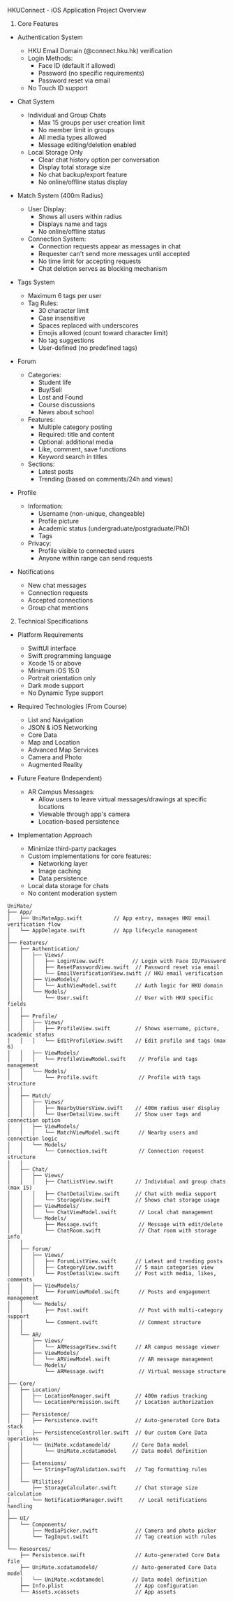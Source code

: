 HKUConnect - iOS Application Project Overview
1. Core Features
- Authentication System
  - HKU Email Domain (@connect.hku.hk) verification
  - Login Methods:
    - Face ID (default if allowed)
    - Password (no specific requirements)
    - Password reset via email
  - No Touch ID support

- Chat System
  - Individual and Group Chats
    - Max 15 groups per user creation limit
    - No member limit in groups
    - All media types allowed
    - Message editing/deletion enabled
  - Local Storage Only
    - Clear chat history option per conversation
    - Display total storage size
    - No chat backup/export feature
    - No online/offline status display
    
- Match System (400m Radius)
  - User Display:
    - Shows all users within radius
    - Displays name and tags
    - No online/offline status
  - Connection System:
    - Connection requests appear as messages in chat
    - Requester can't send more messages until accepted
    - No time limit for accepting requests
    - Chat deletion serves as blocking mechanism
    
- Tags System
  - Maximum 6 tags per user
  - Tag Rules:
    - 30 character limit
    - Case insensitive
    - Spaces replaced with underscores
    - Emojis allowed (count toward character limit)
    - No tag suggestions
    - User-defined (no predefined tags)
    
- Forum
  - Categories:
    - Student life
    - Buy/Sell
    - Lost and Found
    - Course discussions
    - News about school
  - Features:
    - Multiple category posting
    - Required: title and content
    - Optional: additional media
    - Like, comment, save functions
    - Keyword search in titles
  - Sections:
    - Latest posts
    - Trending (based on comments/24h and views)
    
- Profile
  - Information:
    - Username (non-unique, changeable)
    - Profile picture
    - Academic status (undergraduate/postgraduate/PhD)
    - Tags
  - Privacy:
    - Profile visible to connected users
    - Anyone within range can send requests
    
- Notifications
  - New chat messages
  - Connection requests
  - Accepted connections
  - Group chat mentions
  
2. Technical Specifications

- Platform Requirements
  - SwiftUI interface
  - Swift programming language
  - Xcode 15 or above
  - Minimum iOS 15.0
  - Portrait orientation only
  - Dark mode support
  - No Dynamic Type support
  
- Required Technologies (From Course)
  - List and Navigation
  - JSON & iOS Networking
  - Core Data
  - Map and Location
  - Advanced Map Services
  - Camera and Photo
  - Augmented Reality
  
- Future Feature (Independent)

  - AR Campus Messages:
    - Allow users to leave virtual messages/drawings at specific locations
    - Viewable through app's camera
    - Location-based persistence
  
- Implementation Approach
  - Minimize third-party packages
  - Custom implementations for core features:
    - Networking layer
    - Image caching
    - Data persistence
  - Local data storage for chats
  - No content moderation system

```
UniMate/
├── App/
│   ├── UniMateApp.swift          // App entry, manages HKU email verification flow
│   └── AppDelegate.swift         // App lifecycle management
│
├── Features/
│   ├── Authentication/
│   │   ├── Views/
│   │   │   ├── LoginView.swift         // Login with Face ID/Password
│   │   │   ├── ResetPasswordView.swift  // Password reset via email
│   │   │   └── EmailVerificationView.swift // HKU email verification
│   │   ├── ViewModels/
│   │   │   └── AuthViewModel.swift      // Auth logic for HKU domain
│   │   └── Models/
│   │       └── User.swift               // User with HKU specific fields
│   │
│   ├── Profile/
│   │   ├── Views/
│   │   │   ├── ProfileView.swift        // Shows username, picture, academic status
│   │   │   └── EditProfileView.swift    // Edit profile and tags (max 6)
│   │   ├── ViewModels/
│   │   │   └── ProfileViewModel.swift    // Profile and tags management
│   │   └── Models/
│   │       └── Profile.swift             // Profile with tags structure
│   │
│   ├── Match/
│   │   ├── Views/
│   │   │   ├── NearbyUsersView.swift    // 400m radius user display
│   │   │   └── UserDetailView.swift     // Show user tags and connection option
│   │   ├── ViewModels/
│   │   │   └── MatchViewModel.swift      // Nearby users and connection logic
│   │   └── Models/
│   │       └── Connection.swift          // Connection request structure
│   │
│   ├── Chat/
│   │   ├── Views/
│   │   │   ├── ChatListView.swift       // Individual and group chats (max 15)
│   │   │   ├── ChatDetailView.swift     // Chat with media support
│   │   │   └── StorageView.swift        // Shows chat storage usage
│   │   ├── ViewModels/
│   │   │   └── ChatViewModel.swift       // Local chat management
│   │   └── Models/
│   │       ├── Message.swift             // Message with edit/delete
│   │       └── ChatRoom.swift            // Chat room with storage info
│   │
│   ├── Forum/
│   │   ├── Views/
│   │   │   ├── ForumListView.swift      // Latest and trending posts
│   │   │   ├── CategoryView.swift       // 5 main categories view
│   │   │   └── PostDetailView.swift     // Post with media, likes, comments
│   │   ├── ViewModels/
│   │   │   └── ForumViewModel.swift      // Posts and engagement management
│   │   └── Models/
│   │       ├── Post.swift                // Post with multi-category support
│   │       └── Comment.swift             // Comment structure
│   │
│   └── AR/
│       ├── Views/
│       │   └── ARMessageView.swift      // AR campus message viewer
│       ├── ViewModels/
│       │   └── ARViewModel.swift         // AR message management
│       └── Models/
│           └── ARMessage.swift           // Virtual message structure
│
├── Core/
│   ├── Location/
│   │   ├── LocationManager.swift        // 400m radius tracking
│   │   └── LocationPermission.swift     // Location authorization
│   │
│   ├── Persistence/
│   │   ├── Persistence.swift            // Auto-generated Core Data stack
│   │   ├── PersistenceController.swift  // Our custom Core Data operations
│   │   └── UniMate.xcdatamodeld/       // Core Data model
│   │       └── UniMate.xcdatamodel     // Data model definition
│   │
│   ├── Extensions/
│   │   └── String+TagValidation.swift   // Tag formatting rules
│   │
│   └── Utilities/
│       ├── StorageCalculator.swift      // Chat storage size calculation
│       └── NotificationManager.swift     // Local notifications handling
│
├── UI/
│   └── Components/
│       ├── MediaPicker.swift            // Camera and photo picker
│       └── TagInput.swift               // Tag creation with rules
│
└── Resources/
    ├── Persistence.swift                // Auto-generated Core Data file
    ├── UniMate.xcdatamodeld/           // Auto-generated Core Data model
    │   └── UniMate.xcdatamodel         // Data model definition
    ├── Info.plist                       // App configuration
    └── Assets.xcassets                  // App assets
```
